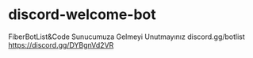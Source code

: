 # discord-welcome-bot

FiberBotList&Code
Sunucumuza Gelmeyi Unutmayınız
discord.gg/botlist
https://discord.gg/DYBgnVd2VR